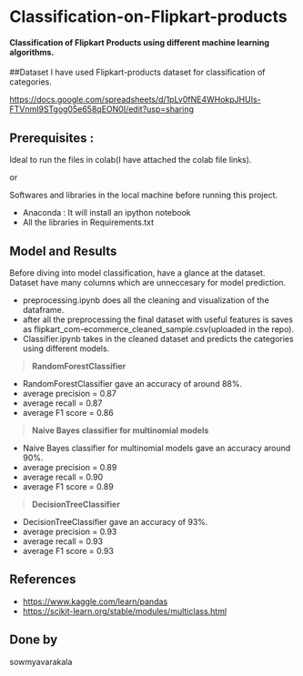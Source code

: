 # Classification-on-Flipkart-products

#### Classification of Flipkart Products using different machine learning algorithms.

##Dataset
I have used Flipkart-products dataset for classification of categories.

https://docs.google.com/spreadsheets/d/1pLv0fNE4WHokpJHUIs-FTVnmI9STgog05e658qEON0I/edit?usp=sharing

## Prerequisites :
Ideal to run the files in colab(I have attached the colab file links).

or

Softwares and libraries in the local machine before running this project.
* Anaconda : It will install an ipython notebook
* All the libraries in Requirements.txt

## Model and Results
Before diving into model classification, have a glance at the dataset.
Dataset have many columns which are unneccesary for model prediction.
* preprocessing.ipynb does all the cleaning and visualization of the dataframe.
* after all the preprocessing the final dataset with useful features is saves as flipkart_com-ecommerce_cleaned_sample.csv(uploaded in the repo).
* Classifier.ipynb takes in the cleaned dataset and predicts the categories using different models.

>**RandomForestClassifier**
* RandomForestClassifier gave an accuracy of around 88%.
*   average precision = 0.87
*  average recall = 0.87
*   average F1 score = 0.86
>**Naive Bayes classifier for multinomial models**
* Naive Bayes classifier for multinomial models gave an accuracy around 90%.
*   average precision = 0.89
*  average recall = 0.90
*   average F1 score = 0.89
>**DecisionTreeClassifier**
* DecisionTreeClassifier gave an accuracy of 93%.
*   average precision = 0.93
*  average recall = 0.93
*   average F1 score = 0.93

## References
* https://www.kaggle.com/learn/pandas
* https://scikit-learn.org/stable/modules/multiclass.html

## Done by 
sowmyavarakala




